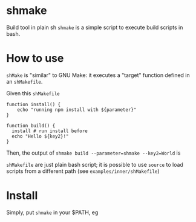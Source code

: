 # shmake
Build tool in plain sh
`shmake` is a simple script to execute build scripts in bash. 

# How to use
`shMake` is "similar" to GNU Make: it executes a "target" function defined in an `shMakefile`.

Given this `shMakefile`
```shell
function install() {    
    echo "running npm install with ${parameter}"
}

function build() {
  install # run install before
  echo "Hello ${key2}!"
}
```

Then, the output of `shmake build --parameter=shmake --key2=World` is  

`shMakefile` are just plain bash script; it is possible to use `source` to load scripts from a different path (see `examples/inner/shMakefile`)

# Install
Simply, put `shmake` in your $PATH, eg 
```shell

```
